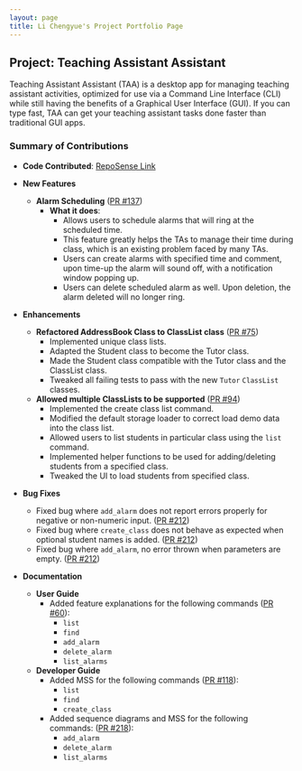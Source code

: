 ```yaml
---
layout: page
title: Li Chengyue's Project Portfolio Page
---
```


## Project: Teaching Assistant Assistant
Teaching Assistant Assistant (TAA) is a desktop app for managing teaching assistant
activities, optimized for use via a Command Line Interface (CLI) while still having
the benefits of a Graphical User Interface (GUI). If you can type fast, TAA can get
your teaching assistant tasks done faster than traditional GUI apps.

### Summary of Contributions
- **Code Contributed**: [RepoSense Link](https://nus-cs2103-ay2223s2.github.io/tp-dashboard/?search=cyli133&breakdown=true)
- **New Features**
    - **Alarm Scheduling** ([PR #137](https://github.com/AY2223S2-CS2103T-T14-4/tp/pull/137))
        - **What it does**:
          - Allows users to schedule alarms that will ring at the scheduled time.
          - This feature greatly helps the TAs to manage their time during class, which is an existing problem faced
            by many TAs.
          - Users can create alarms with specified time and comment, upon time-up the alarm will sound off,
            with a notification window popping up.
          - Users can delete scheduled alarm as well. Upon deletion, the alarm deleted will no longer ring.
- **Enhancements**
    - **Refactored AddressBook Class to ClassList class** ([PR #75](https://github.com/AY2223S2-CS2103T-T14-4/tp/pull/75))
        - Implemented unique class lists.
        - Adapted the Student class to become the Tutor class.
        - Made the Student class compatible with the Tutor class and the ClassList class.
        - Tweaked all failing tests to pass with the new `Tutor` `ClassList` classes.
    - **Allowed multiple ClassLists to be supported** ([PR #94](https://github.com/AY2223S2-CS2103T-T14-4/tp/pull/94))
        - Implemented the create class list command.
        - Modified the default storage loader to correct load demo data into the class list.
        - Allowed users to list students in particular class using the `list` command.
        - Implemented helper functions to be used for adding/deleting students from a specified class.
        - Tweaked the UI to load students from specified class.
- **Bug Fixes**
    - Fixed bug where `add_alarm` does not report errors properly for negative or non-numeric input.
      ([PR #212](https://github.com/AY2223S2-CS2103T-T14-4/tp/pull/212))
    - Fixed bug where  `create_class` does not behave as expected when optional student names is added.
      ([PR #212](https://github.com/AY2223S2-CS2103T-T14-4/tp/pull/212))
    - Fixed bug where `add_alarm`, no error thrown when parameters are empty.
      ([PR #212](https://github.com/AY2223S2-CS2103T-T14-4/tp/pull/212))

- **Documentation**
    - **User Guide**
        - Added feature explanations for the following commands
          ([PR #60](https://github.com/AY2223S2-CS2103T-T14-4/tp/pull/60)):
          - `list`
          - `find`
          - `add_alarm`
          - `delete_alarm`
          - `list_alarms`
  - **Developer Guide**
      - Added MSS for the following commands
        ([PR #118](https://github.com/AY2223S2-CS2103T-T14-4/tp/pull/118)):
          - `list`
          - `find`
          - `create_class`
      - Added sequence diagrams and MSS for the following commands:
        ([PR #218](https://github.com/AY2223S2-CS2103T-T14-4/tp/pull/218)):
          - `add_alarm`
          - `delete_alarm`
          - `list_alarms`

